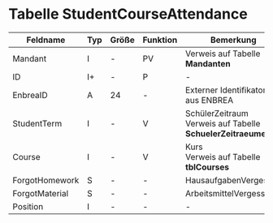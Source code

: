 # Tabelle StudentCourseAttendance


| Feldname       | Typ | Größe | Funktion | Bemerkung                                |
|----------------|-----|-------|----------|------------------------------------------|
| Mandant        | I   | -     | PV       | Verweis auf Tabelle **Mandanten**        |
| ID             | I+  | -     | P        | -                                        |
| EnbreaID       | A   | 24    | -        | Externer Identifikator aus ENBREA        |
| StudentTerm    | I   | -     | V        | SchülerZeitraum<br/>Verweis auf Tabelle<br/>**SchuelerZeitraeume** |
| Course         | I   | -     | V        | Kurs<br/>Verweis auf Tabelle **tblCourses** |
| ForgotHomework | S   | -     | -        | HausaufgabenVergessen                    |
| ForgotMaterial | S   | -     | -        | ArbeitsmittelVergessen                   |
| Position       | I   | -     | -        | -                                        |


